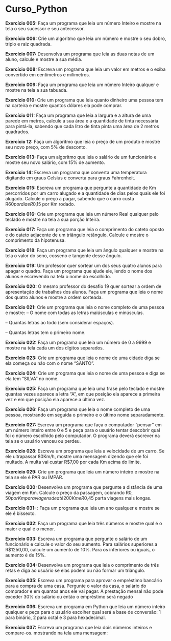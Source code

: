 # Curso_Python
 
**Exercício 005:** Faça um programa que leia um número Inteiro e mostre na tela o seu sucessor e seu antecessor.

**Exercício 006:** Crie um algoritmo que leia um número e mostre o seu dobro, triplo e raiz quadrada.

**Exercício 007:** Desenvolva um programa que leia as duas notas de um aluno, calcule e mostre a sua média.

**Exercício 008:** Escreva um programa que leia um valor em metros e o exiba convertido em centímetros e milímetros.

**Exercício 009:** Faça um programa que leia um número Inteiro qualquer e mostre na tela a sua tabuada.

**Exercício 010:** Crie um programa que leia quanto dinheiro uma pessoa tem na carteira e mostre quantos dólares ela pode comprar.

**Exercício 011:** Faça um programa que leia a largura e a altura de uma parede em metros, calcule a sua área e a quantidade de tinta necessária para pintá-la, sabendo que cada litro de tinta pinta uma área de 2 metros quadrados.

**Exercício 12:** Faça um algoritmo que leia o preço de um produto e mostre seu novo preço, com 5% de desconto.

**Exercício 013:** Faça um algoritmo que leia o salário de um funcionário e mostre seu novo salário, com 15% de aumento.

**Exercício 14:** Escreva um programa que converta uma temperatura digitando em graus Celsius e converta para graus Fahrenheit.

**Exercício 015:** Escreva um programa que pergunte a quantidade de Km percorridos por um carro alugado e a quantidade de dias pelos quais ele foi alugado. Calcule o preço a pagar, sabendo que o carro custa R$60 por dia e R$0,15 por Km rodado.

**Exercício 016:** Crie um programa que leia um número Real qualquer pelo teclado e mostre na tela a sua porção Inteira.

**Exercício 017:** Faça um programa que leia o comprimento do cateto oposto e do cateto adjacente de um triângulo retângulo. Calcule e mostre o comprimento da hipotenusa.

**Exercício 018**: Faça um programa que leia um ângulo qualquer e mostre na tela o valor do seno, cosseno e tangente desse ângulo.

**Exercício 019:** Um professor quer sortear um dos seus quatro alunos para apagar o quadro. Faça um programa que ajude ele, lendo o nome dos alunos e escrevendo na tela o nome do escolhido.

**Exercício 020:** O mesmo professor do desafio 19 quer sortear a ordem de apresentação de trabalhos dos alunos. Faça um programa que leia o nome dos quatro alunos e mostre a ordem sorteada.

**Exercício 021:** Crie um programa que leia o nome completo de uma pessoa e mostre:
– O nome com todas as letras maiúsculas e minúsculas.

– Quantas letras ao todo (sem considerar espaços).

– Quantas letras tem o primeiro nome.

**Exercício 022:** Faça um programa que leia um número de 0 a 9999 e mostre na tela cada um dos dígitos separados.

**Exercício 023:** Crie um programa que leia o nome de uma cidade diga se ela começa ou não com o nome “SANTO”.

**Exercício 024:** Crie um programa que leia o nome de uma pessoa e diga se ela tem “SILVA” no nome.

**Exercício 025:** Faça um programa que leia uma frase pelo teclado e mostre quantas vezes aparece a letra “A”, em que posição ela aparece a primeira vez e em que posição ela aparece a última vez.

**Exercício 026:** Faça um programa que leia o nome completo de uma pessoa, mostrando em seguida o primeiro e o último nome separadamente.

**Exercício 027:** Escreva um programa que faça o computador “pensar” em um número inteiro entre 0 e 5 e peça para o usuário tentar descobrir qual foi o número escolhido pelo computador. O programa deverá escrever na tela se o usuário venceu ou perdeu.

**Exercício 028**: Escreva um programa que leia a velocidade de um carro. Se ele ultrapassar 80Km/h, mostre uma mensagem dizendo que ele foi multado. A multa vai custar R$7,00 por cada Km acima do limite.

**Exercício 029:** Crie um programa que leia um número inteiro e mostre na tela se ele é PAR ou ÍMPAR.

**Exercício 030:** Desenvolva um programa que pergunte a distância de uma viagem em Km. Calcule o preço da passagem, cobrando R$0,50 por Km para viagens de até 200Km e R$0,45 parta viagens mais longas.

**Exercício 031:** : Faça um programa que leia um ano qualquer e mostre se ele é bissexto.

**Exercício 032:** Faça um programa que leia três números e mostre qual é o maior e qual é o menor.

**Exercício 033:** Escreva um programa que pergunte o salário de um funcionário e calcule o valor do seu aumento. Para salários superiores a R$1250,00, calcule um aumento de 10%. Para os inferiores ou iguais, o aumento é de 15%.

**Exercício 034:** Desenvolva um programa que leia o comprimento de três retas e diga ao usuário se elas podem ou não formar um triângulo.

**Exercício 035:** Escreva um programa para aprovar o empréstimo bancário para a compra de uma casa. Pergunte o valor da casa, o salário do comprador e em quantos anos ele vai pagar. A prestação mensal não pode exceder 30% do salário ou então o empréstimo será negado

**Exercício 036:** Escreva um programa em Python que leia um número inteiro qualquer e peça para o usuário escolher qual será a base de conversão: 1 para binário, 2 para octal e 3 para hexadecimal.

**Exercício 037:** Escreva um programa que leia dois números inteiros e compare-os. mostrando na tela uma mensagem: